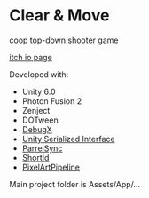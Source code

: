 # Clear & Move
coop top-down shooter game

[itch io page](https://avastrad.itch.io/clear-and-move)

Developed with:
- Unity 6.0
- Photon Fusion 2
- Zenject
- DOTween
- [DebugX](https://github.com/DCFApixels/Unity-DebugX)
- [Unity Serialized Interface](https://github.com/adammyhre/Unity-Serialized-Interface)
- [ParrelSync](https://github.com/VeriorPies/ParrelSync)
- [ShortId](https://github.com/bolorundurowb/shortid)
- [PixelArtPipeline](https://github.com/workavast/PixelArtPipeline)

Main project folder is Assets/App/...
